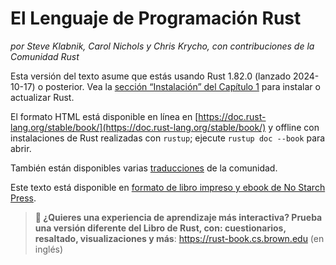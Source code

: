 # El Lenguaje de Programación Rust

*por Steve Klabnik, Carol Nichols y Chris Krycho, con contribuciones de la 
Comunidad Rust*

Esta versión del texto asume que estás usando Rust 1.82.0 (lanzado 2024-10-17)
o posterior. Vea la [sección “Instalación” del Capítulo 1][install]<!-- ignore -->
para instalar o actualizar Rust.

El formato HTML está disponible en línea en
[https://doc.rust-lang.org/stable/book/](https://doc.rust-lang.org/stable/book/)
y offline con instalaciones de Rust realizadas con `rustup`; ejecute `rustup doc
--book` para abrir.

También están disponibles varias [traducciones] de la comunidad.

Este texto está disponible en [formato de libro impreso y ebook de No Starch
Press][nsprust].

[install]: ch01-01-installation.html
[editions]: appendix-05-editions.html
[nsprust]: https://nostarch.com/rust-programming-language-2nd-edition
[traducciones]: appendix-06-translation.html

> **🚨 ¿Quieres una experiencia de aprendizaje más interactiva? Prueba una
> versión diferente del Libro de Rust, con: cuestionarios, resaltado,
> visualizaciones y más**: <https://rust-book.cs.brown.edu> (en inglés)